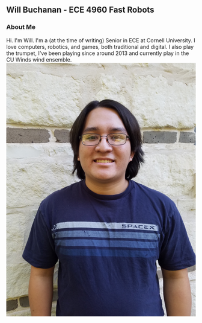 ## Will Buchanan - ECE 4960 Fast Robots

### About Me
Hi. I'm Will. I'm a (at the time of writing) Senior in ECE at Cornell University. I love computers, robotics, and games, both traditional and digital. I also play the trumpet, I've been playing since around 2013 and currently play in the CU Winds wind ensemble.
![](images/me.jpg)
